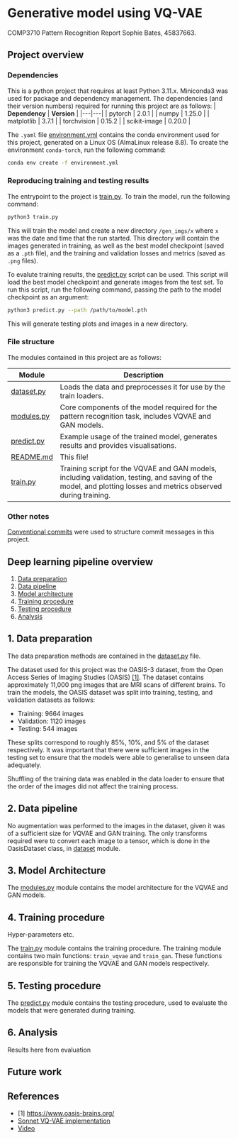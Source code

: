 # Generative model using VQ-VAE
COMP3710 Pattern Recognition Report
Sophie Bates, 45837663.

## Project overview

### Dependencies
This is a python project that requires at least Python 3.11.x. Miniconda3 was used for package and dependency management. The dependencies (and their version numbers) required for running this project are as follows:
| **Dependency** | **Version** |
|---|---|
| pytorch | 2.0.1 |
| numpy | 1.25.0 |
| matplotlib | 3.7.1 |
| torchvision | 0.15.2 |
| scikit-image | 0.20.0 | 

The `.yaml` file [environment.yml](environment.yml) contains the conda environment used for this project, generated on a Linux OS (AlmaLinux release 8.8). To create the environment `conda-torch`, run the following command:
```bash
conda env create -f environment.yml
```

### Reproducing training and testing results
The entrypoint to the project is [train.py](train.py). To train the model, run the following command:
```bash
python3 train.py
```
This will train the model and create a new directory `/gen_imgs/x` where `x` was the date and time that the run started. This directory will contain the images generated in training, as well as the best model checkpoint (saved as a `.pth` file), and the training and validation losses and metrics (saved as `.png` files).

To evalute training results, the [predict.py](predict.py) script can be used. This script will load the best model checkpoint and generate images from the test set. To run this script, run the following command, passing the path to the model checkpoint as an argument:
```bash
python3 predict.py --path /path/to/model.pth
```
This will generate testing plots and images in a new directory. 

### File structure
The modules contained in this project are as follows:

| **Module** | **Description** |
|---|---|
| [dataset.py](dataset.py) | Loads the data and preprocesses it for use by the train loaders. |
| [modules.py](modules.py) | Core components of the model required for the pattern recognition task, includes VQVAE and GAN models. |
| [predict.py](predict.py) | Example usage of the trained model, generates results and provides visualisations. |
| [README.md](README.md) | This file! |
| [train.py](train.py) | Training script for the VQVAE and GAN models, including validation, testing, and saving of the model, and plotting losses and metrics observed during training. |

### Other notes
[Conventional commits](https://www.conventionalcommits.org/en/v1.0.0/) were used to structure commit messages in this project. 


## Deep learning pipeline overview

1. [Data preparation](#1-data-preparation)
1. [Data pipeline](#2-data-pipeline)
1. [Model architecture](#3-model-architecture)
1. [Training procedure](#4-training-procedure)
1. [Testing procedure](#5-testing-procedure)
1. [Analysis](#6-analysis)

## 1. Data preparation

The data preparation methods are contained in the [dataset.py](dataset.py) file.

The dataset used for this project was the OASIS-3 dataset, from the Open Access Series of Imaging Studies (OASIS) [[1]](https://www.oasis-brains.org/). The dataset contains approximately 11,000 png images that are MRI scans of different brains. To train the models, the OASIS dataset was split into training, testing, and validation datasets as follows:
* Training: 9664 images
* Validation: 1120 images
* Testing: 544 images

These splits correspond to roughly 85%, 10%, and 5% of the dataset respectively. It was important that there were sufficient images in the testing set to ensure that the models were able to generalise to unseen data adequately. 

Shuffling of the training data was enabled in the data loader to ensure that the order of the images did not affect the training process. 

## 2. Data pipeline

No augmentation was performed to the images in the dataset, given it was of a sufficient size for VQVAE and GAN training. The only transforms required were to convert each image to a tensor, which is done in the OasisDataset class, in [dataset](dataset.py) module.

## 3. Model Architecture

The [modules.py](modules.py) module contains the model architecture for the VQVAE and GAN models.

## 4. Training procedure
Hyper-parameters etc. 

The [train.py](train.py) module contains the training procedure. The training module contains two main functions: `train_vqvae` and `train_gan`. These functions are responsible for training the VQVAE and GAN models respectively.

## 5. Testing procedure
The [predict.py](predict.py) module contains the testing procedure, used to evaluate the models that were generated during training.

## 6. Analysis

Results here from evaluation

## Future work
## References
* [1] https://www.oasis-brains.org/
* [Sonnet VQ-VAE implementation](https://github.com/google-deepmind/sonnet/blob/v1/sonnet/examples/vqvae_example.ipynb)
* [Video](https://www.youtube.com/watch?v=VZFVUrYcig0)